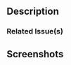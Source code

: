 ## Description

<!-- Describe your changes in detail -->
<!-- Does this fix a bug, implement a new feature, etc? -->

### Related Issue(s)
<!-- Reference the issue this PR relates to -->
<!-- Use keywords if possible (ex. Closes #10 ) -->
<!-- https://docs.github.com/en/get-started/writing-on-github/working-with-advanced-formatting/using-keywords-in-issues-and-pull-requests -->

## Screenshots

<!-- (if applicable) -->
